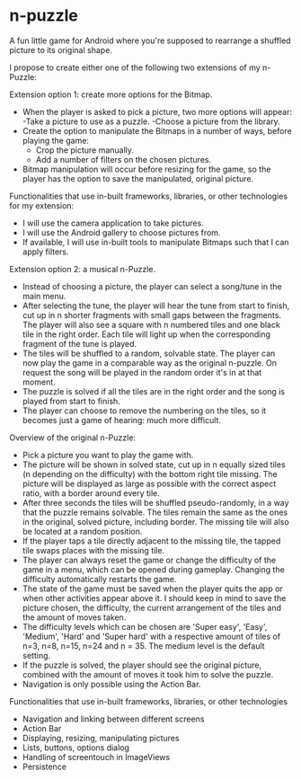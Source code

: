 n-puzzle
========

A fun little game for Android where you're supposed to rearrange a shuffled picture to its original shape.

I propose to create either one of the following two extensions of my n-Puzzle:

Extension option 1: create more options for the Bitmap.

- When the player is asked to pick a picture, two more options will appear:
  -Take a picture to use as a puzzle.
  -Choose a picture from the library.
- Create the option to manipulate the Bitmaps in a number of ways, before playing the game:
  - Crop the picture manually.
  - Add a number of filters on the chosen pictures.
- Bitmap manipulation will occur before resizing for the game, so the player has the option to save the manipulated, original picture.

Functionalities that use in-built frameworks, libraries, or other technologies for my extension:

- I will use the camera application to take pictures.
- I will use the Android gallery to choose pictures from.
- If available, I will use in-built tools to manipulate Bitmaps such that I can apply filters.

Extension option 2: a musical n-Puzzle.

- Instead of choosing a picture, the player can select a song/tune in the main menu.
- After selecting the tune, the player will hear the tune from start to finish, cut up in n shorter fragments with small gaps between the fragments. The player will also see a square with n numbered tiles and one black tile in the right order. Each tile will light up when the corresponding fragment of the tune is played.
- The tiles will be shuffled to a random, solvable state. The player can now play the game in a comparable way as the original n-puzzle. On request the song will be played in the random order it's in at that moment.
- The puzzle is solved if all the tiles are in the right order and the song is played from start to finish.
- The player can choose to remove the numbering on the tiles, so it becomes just a game of hearing: much more difficult.

Overview of the original n-Puzzle:
- Pick a picture you want to play the game with.
- The picture will be shown in solved state, cut up in n equally sized tiles (n depending on the difficulty)
  with the bottom right tile missing. The picture will be displayed as large as possible with the correct
  aspect ratio, with a border around every tile.
- After three seconds the tiles will be shuffled pseudo-randomly, in a way that the puzzle remains solvable.
  The tiles remain the same as the ones in the original, solved picture, including border. The missing tile
  will also be located at a random position.
- If the player taps a tile directly adjacent to the missing tile, the tapped tile swaps places with the
  missing tile.
- The player can always reset the game or change the difficulty of the game in a menu, which can be opened
  during gameplay. Changing the difficulty automatically restarts the game.
- The state of the game must be saved when the player quits the app or when other activities appear above it.
  I should keep in mind to save the picture chosen, the difficulty, the current arrangement of the tiles and
  the amount of moves taken.
- The difficulty levels which can be chosen are 'Super easy', 'Easy', 'Medium', 'Hard' and 'Super hard' 
  with a respective amount of tiles of n=3, n=8, n=15, n=24 and n = 35. The medium level is the default setting.
- If the puzzle is solved, the player should see the original picture, combined with the amount of moves it
  took him to solve the puzzle.
- Navigation is only possible using the Action Bar.
  
Functionalities that use in-built frameworks, libraries, or other technologies
- Navigation and linking between different screens
- Action Bar
- Displaying, resizing, manipulating pictures
- Lists, buttons, options dialog
- Handling of screentouch in ImageViews
- Persistence
